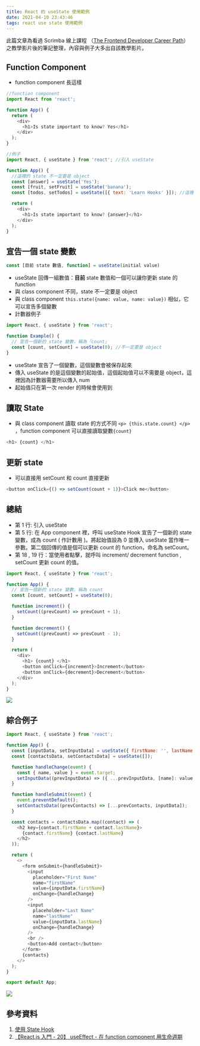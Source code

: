 ```yaml
---
title: React 的 useState 使用範例
date: 2021-04-10 23:43:46
tags: react use state 使用範例
---
```


此篇文章為看過 Scrimba 線上課程 （[The Frontend Developer Career Path](https://scrimba.com/learn/frontend)） 之教學影片後的筆記整理，內容與例子大多出自該教學影片。

## Function Component

- function component 長這樣

```js
//function component
import React from 'react';

function App() {
  return (
    <div>
      <h1>Is state important to know? Yes</h1>
    </div>
  );
}
```

```js
//例子
import React, { useState } from 'react'; //引入 useState

function App() {
  //這裡的 state 不一定要是 object
  const [answer] = useState('Yes');
  const [fruit, setFruit] = useState('banana');
  const [todos, setTodos] = useState([{ text: 'Learn Hooks' }]); //這裡可以宣告多個變數

  return (
    <div>
      <h1>Is state important to know? {answer}</h1>
    </div>
  );
}
```

## 宣告一個 state 變數

```js
const [目前 state 數值, function] = useState(initial value)
```

- useState 回傳一組數值：**目前** state 數值和一個可以讓你更新 state 的 function
- 與 class component 不同，state 不一定要是 object
- 與 class component `this.state({name: value, name: value})` 相似，它可以宣告多個變數
- 計數器例子

```js
import React, { useState } from 'react';

function Example() {
  // 宣告一個新的 state 變數，稱為「count」
  const [count, setCount] = useState(0); //不一定要是 object
}
```

- useState 宣告了一個變數，這個變數會被保存起來
- 傳入 useState 的是這個變數的起始值，這個起始值可以不需要是 object，這裡因為計數器需要所以傳入 num
- 起始值只在第一次 render 的時候會使用到

## 讀取 State

- 與 class component 讀取 state 的方式不同 `<p> {this.state.count} </p>` ，function component 可以直接讀取變數`{count}`

```js
<h1> {count} </h1>
```

## 更新 state

- 可以直接用 setCount 和 count 直接更新

```js
<button onClick={() => setCount(count + 1)}>Click me</button>
```

## 總結

- 第 1 行: 引入 useState
- 第 5 行: 在 App component 裡，呼叫 useState Hook 宣告了一個新的 state 變數，成為 count ( 作計數用 )。將起始值設為 0 並傳入 useState 當作唯一參數。第二個回傳的值是個可以更新 count 的 function，命名為 setCount。
- 第 18 , 19 行：當使用者點擊，就呼叫 increment/ decrement function , setCount 更新 count 的值。

```js
import React, { useState } from 'react';

function App() {
  // 宣告一個新的 state 變數，稱為 count
  const [count, setCount] = useState(0);

  function increment() {
    setCount((prevCount) => prevCount + 1);
  }

  function decrement() {
    setCount((prevCount) => prevCount - 1);
  }

  return (
    <div>
      <h1> {count} </h1>
      <button onClick={increment}>Increment</button>
      <button onClick={decrement}>Decrement</button>
    </div>
  );
}
```

[![](https://i.imgur.com/TLmnAjW.gif)](https://i.imgur.com/TLmnAjW.gif)

## 綜合例子

```js
import React, { useState } from 'react';

function App() {
  const [inputData, setInputData] = useState({ firstName: '', lastName: '' });
  const [contactsData, setContactsData] = useState([]);

  function handleChange(event) {
    const { name, value } = event.target;
    setInputData((prevInputData) => ({ ...prevInputData, [name]: value }));
  }

  function handleSubmit(event) {
    event.preventDefault();
    setContactsData((prevContacts) => [...prevContacts, inputData]);
  }

  const contacts = contactsData.map((contact) => (
    <h2 key={contact.firstName + contact.lastName}>
      {contact.firstName} {contact.lastName}
    </h2>
  ));

  return (
    <>
      <form onSubmit={handleSubmit}>
        <input
          placeholder="First Name"
          name="firstName"
          value={inputData.firstName}
          onChange={handleChange}
        />
        <input
          placeholder="Last Name"
          name="lastName"
          value={inputData.lastName}
          onChange={handleChange}
        />
        <br />
        <button>Add contact</button>
      </form>
      {contacts}
    </>
  );
}

export default App;
```

[![](https://i.imgur.com/MmUffEY.gif)](https://i.imgur.com/MmUffEY.gif)

## 參考資料

1.  [使用 State Hook](https://zh-hant.reactjs.org/docs/hooks-state.html)
2.  [【React.js 入門 - 20】 useEffect - 在 function component 用生命週期](https://ithelp.ithome.com.tw/articles/10223344)
